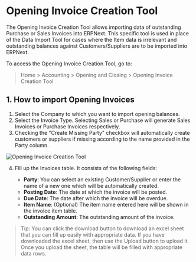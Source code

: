 <!-- add-breadcrumbs -->
# Opening Invoice Creation Tool

The Opening Invoice Creation Tool allows importing data of outstanding Purchase or Sales Invoices into ERPNext. This specific tool is used in place of the Data Import Tool for cases where the Item data is irrelevant and outstanding balances against Customers/Suppliers are to be imported into ERPNext.

To access the Opening Invoice Creation Tool, go to:
> Home > Accounting > Opening and Closing > Opening Invoice Creation Tool

## 1. How to import Opening Invoices
1. Select the Company to which you want to import opening balances.
1. Select the Invoice Type. Selecting Sales or Purchase will generate Sales Invoices or Purchase Invoices respectively.
1. Checking the "Create Missing Party" checkbox will automatically create customers or suppliers if missing according to the name provided in the Party column.

![Opening Invoice Creation Tool](/docs/assets/img/setup/opening-invoice-creation-tool.png)

4. Fill up the Invoices table. It consists of the following fields:

    * **Party**: You can select an existing Customer/Supplier or enter the name of a new one which will be automatically created.
    * **Posting Date**: The date at which the invoice will be posted.
    * **Due Date**: The date after which the invoice will be overdue.
    * **Item Name**: (Optional) The item name entered here will be shown in the invoice item table.
    * **Outstanding Amount**: The outstanding amount of the invoice.

> Tip: You can click the download button to download an excel sheet that you can fill up easily with appropriate data. If you have downloaded the excel sheet, then use the Upload button to upload it. Once you upload the sheet, the table will be filled with appropriate data rows.
